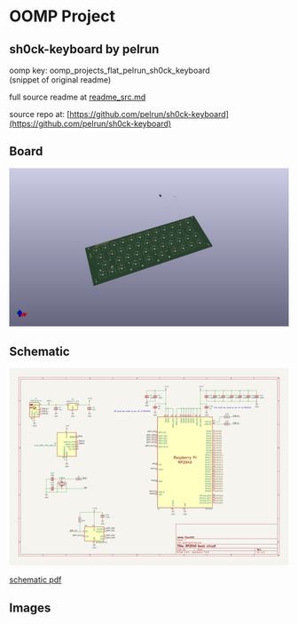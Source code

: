 # OOMP Project  
## sh0ck-keyboard  by pelrun  
  
oomp key: oomp_projects_flat_pelrun_sh0ck_keyboard  
(snippet of original readme)  
  
  
  full source readme at [readme_src.md](readme_src.md)  
  
source repo at: [https://github.com/pelrun/sh0ck-keyboard](https://github.com/pelrun/sh0ck-keyboard)  
## Board  
  
[![working_3d.png](working_3d_600.png)](working_3d.png)  
## Schematic  
  
[![working_schematic.png](working_schematic_600.png)](working_schematic.png)  
  
[schematic pdf](working_schematic.pdf)  
## Images  
